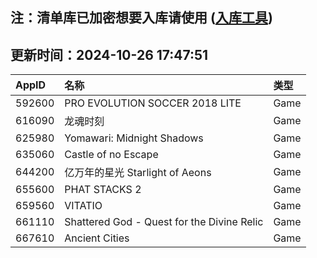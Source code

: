 ## 注：清单库已加密想要入库请使用 ([入库工具](https://github.com/BlankTMing/ManifestAutoUpdate/releases))

## 更新时间：2024-10-26 17:47:51
| AppID | 名称 | 类型  |
| :-------------------- | :----------------------------- | :----------- |
| 592600 | PRO EVOLUTION SOCCER 2018 LITE| Game |
| 616090 | 龙魂时刻| Game |
| 625980 | Yomawari: Midnight Shadows| Game |
| 635060 | Castle of no Escape| Game |
| 644200 | 亿万年的星光 Starlight of Aeons| Game |
| 655600 | PHAT STACKS 2| Game |
| 659560 | VITATIO| Game |
| 661110 | Shattered God - Quest for the Divine Relic| Game |
| 667610 | Ancient Cities| Game |
